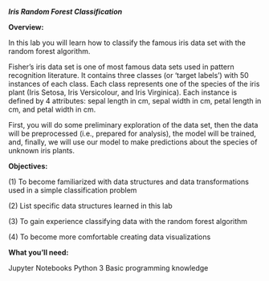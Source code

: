 ***Iris Random Forest Classification***


**Overview:** 

In this lab you will learn how to classify the famous iris data set with the random forest algorithm. 

Fisher’s iris data set is one of most famous data sets used in pattern recognition literature. 
It contains three classes (or ‘target labels’) with 50 instances of each class. 
Each class represents one of the species of the iris plant (Iris Setosa, Iris Versicolour, and Iris Virginica). 
Each instance is defined by 4 attributes: sepal length in cm, sepal width in cm, petal length in cm, and petal width in cm.  


First, you will do some preliminary exploration of the data set, then the data will be preprocessed (i.e., prepared for analysis), the model will be trained, and, finally, we will use our model to make predictions about the species of unknown iris plants.  

 

**Objectives:** 

(1) To become familiarized with data structures and data transformations used in a simple classification problem 

(2) List specific data structures learned in this lab 

(3) To gain experience classifying data with the random forest algorithm 

(4) To become more comfortable creating data visualizations 

 

**What you’ll need:**

Jupyter Notebooks 
Python 3 
Basic programming knowledge 
